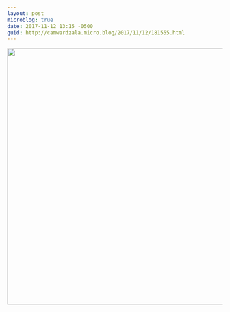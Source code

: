 ```yaml
---
layout: post
microblog: true
date: 2017-11-12 13:15 -0500
guid: http://camwardzala.micro.blog/2017/11/12/181555.html
---
```



<img src="http://www.camwardzala.com/uploads/2018/1d9b927a5c.jpg" width="600" height="600" />
